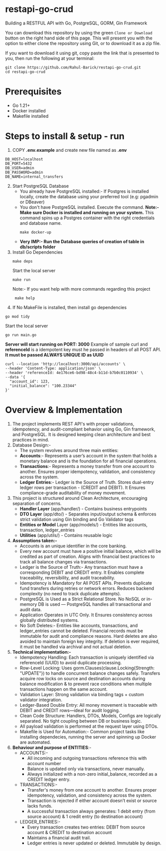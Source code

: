 # restapi-go-crud

Building a RESTFUL API with Go, PostgreSQL, GORM, Gin Framework

You can download this repository by using the green ``Clone or Download`` button on the right hand side of this page. This will present you with the option to either clone the repository using Git, or to download it as a zip file.

If you want to download it using git, copy paste the link that is presented to you, then run the following at your terminal:
 ```
git clone https://github.com/Rahul-Barick/restapi-go-crud.git
cd restapi-go-crud
```
# Prerequisites
- Go 1.21+
- Docker installed
- Makefile installed
  
# Steps to install & setup - run

1. COPY **.env.example** and create new file named as **.env**
```
DB_HOST=localhost
DB_PORT=5432
DB_USER=admin
DB_PASSWORD=admin
DB_NAME=internal_transfers
```
2. Start PostgreSQL Database
   - You already have PostgreSQL installed:-
     If Postgres is installed locally, create the database using your preferred tool (e.g: pgadmin or DBeaver)
   - You don't have PostgreSQL installed. Execute the command. **Note:- Make sure Docker is installed and running on your system.**
     This command spins up a Postgres container with the right credentials and database name.
     ```
     make docker-up
     ```
   - **Very IMP:- Run the Database queries of creation of table in **db/scripts** folder**
 3. Install Go Dependencies
    ```
    make deps
    ```
    Start the local server
    ```
    make run
    ```
    Note:- If you want help with more commands regarding this project
    ```
     make help
    ```
  4. If No MakeFile is installed, then install go dependencies
  ```
  go mod tidy
  ```
  Start the local server
  ```
  go run main.go
  ```
**Server will start running on PORT: 3000**
  Example of sample curl and **referenceId** is a idempotent key must he passed in headers of all POST API.
 **It must be passed ALWAYS UNIQUE ID as UUID**
  ```
  curl --location 'http://localhost:3000/api/accounts' \
--header 'Content-Type: application/json' \
--header 'referenceId: 4e176ce6-bd98-48c4-b11d-b7b0c0110934' \
--data '{
    "account_id": 123,
    "initial_balance": "100.23344"
}'
```

# Overview & Implementation
1. The project implements REST API's with proper validations, idempotency, and audit-compliant behavior using Go, Gin framework, and PostgreSQL. It is designed keeping clean architecture and best practices in mind.
2. Database Design:-
   - The system revolves around three main entities:
   - **Accounts**:- Represents a user’s account in the system that holds a monetary balance and is the foundation for all financial operations.
   - **Transactions**:- Represents a money transfer from one account to another. Ensures proper idempotency, validation, and consistency across the system.
   - **Ledger Entries**:-  Ledger is the Source of Truth. Stores dual-entry ledger rows per transaction - (CREDIT and DEBIT). It Ensures compliance-grade auditability of money movement.
3. This project is structured around Clean Architecture, encouraging separation of concerns.
   - **Handler Layer** (app/handler/) - Contains business entrypoints
   - **DTO Layer** (app/dto/) - Separates input/output schema & enforces strict validation using Gin binding and Go Validator tags
   - **Entities or Model** Layer (app/models/) - Entities like accounts, transaction, ledger_entries
   - **Utilities** (app/utils/) - Contains reusable logic
4. **Assumptions taken:-**
   - Accounts is an unique identifier in the core banking.
   - Every new account must have a positive initial balance, which will be credited as part of creation. Aligns with financial best practices to track all balance changes via transactions.
   - Ledger is the Source of Truth:- Any transaction must have a corresponding DEBIT and CREDIT entry. It Enables complete traceability, reversibility, and audit traceability.
   - Idempotency is Mandatory for All POST APIs. Prevents duplicate fund transfers during retries or network errors. Reduces backend complexity (no need to track duplicate attempts).
   - PostgreSQL is Used as a Strict Relational Store.  No NoSQL or in-memory DB is used — PostgreSQL handles all transactional and audit data.
   - Application Operates in UTC Only. It Ensures consistency across globally distributed systems.
   - No Soft Deletes:- Entities like accounts, transactions, and ledger_entries cannot be deleted. Financial records must be immutable for audit and compliance reasons. Hard deletes are also avoided to maintain foreign key integrity. If deletion is ever required, it must be handled via archival and not actual deletion.
5. **Technical implementation:-**
   - Idempotency Handling: Each transaction is uniquely identified via referenceId (UUID) to avoid duplicate processing.
   - Row-Level Locking: Uses gorm.Clauses(clause.Locking{Strength: "UPDATE"}) to handle concurrent balance changes safely. Transfers acquire row locks on source and destination accounts during balance modification & to prevent race conditions when multiple transactions happen on the same account.
   - Validation Layer: Strong validation via binding tags + custom validator integration.
   - Ledger-Based Double Entry: All money movement is traceable with DEBIT and CREDIT rows—ideal for audit logging.
   - Clean Code Structure: Handlers, DTOs, Models, Configs are logically separated. No tight coupling between DB or business logic.
   - All payload validation is performed at the request layer using DTOs.
   - Makefile is Used for Automation:- Common project tasks like installing dependecies, running the server and spinning up Docker are automated.
6. **Behaviour and purpose of ENTITIES**:-
   - ACCOUNTS:-
       - All incoming and outgoing transactions reference this with account number
       - Balance is updated only via transactions, never manually.
       - Always initialized with a non-zero initial_balance, recorded as a CREDIT ledger entry.
    - TRANSACTIONS:-
      - Transfer's money from one account to another. Ensures proper idempotency, validation, and consistency across the system.
      - Transaction is rejected if either account doesn’t exist or source lacks funds.
      - A successful transaction always generates: 1 debit entry (from source account) & 1 credit entry (to destination account)
    - LEDGER_ENTRIES:-
      - Every transaction creates two entries: DEBIT from source account & CREDIT to destination account
      - Maintains a financial audit trail.
      - Ledger entries is never updated or deleted. Immutable by design. 
   
